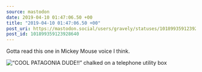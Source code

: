 ```yaml
---
source: mastodon
date: 2019-04-10 01:47:06.50 +00
title: "2019-04-10 01:47:06.50 +00"
post_uri: https://mastodon.social/users/gravely/statuses/101899359123928640
post_id: 101899359123928640
---
```

Gotta read this one in Mickey Mouse voice I think.


![“COOL PATAGONIA DUDE!!” chalked on a telephone utility box](/images/13374392.jpg)

